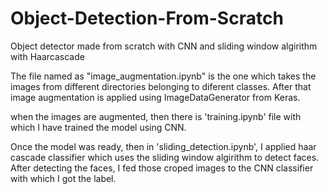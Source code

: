 # Object-Detection-From-Scratch
Object detector made from scratch with CNN and sliding window algirithm with Haarcascade

The file named as "image_augmentation.ipynb" is the one which takes the images from different directories belonging to diferent classes. After that image
augmentation is applied using ImageDataGenerator from Keras.

when the images are augmented, then there is 'training.ipynb' file with which I have trained the model using CNN.

Once the model was ready, then in 'sliding_detection.ipynb', I applied haar cascade classifier which uses the sliding window algirithm to detect faces. After detecting the faces,
I fed those croped images to the CNN classifier with which I got the label.

